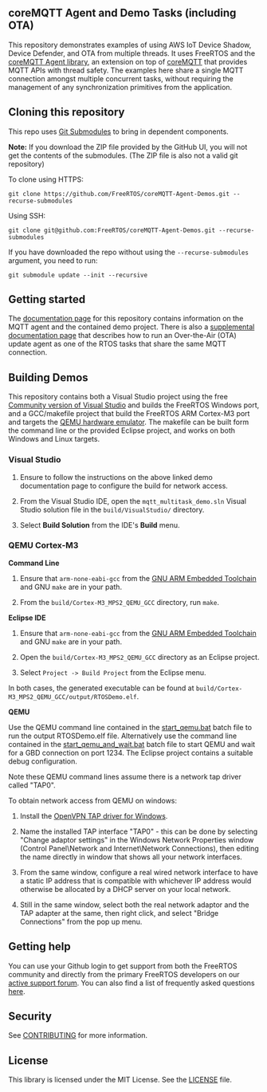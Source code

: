 ## coreMQTT Agent and Demo Tasks (including OTA)

This repository demonstrates examples of using AWS IoT Device Shadow, Device Defender, and OTA from multiple threads. It uses FreeRTOS and the [coreMQTT Agent library](https://github.com/FreeRTOS/coreMQTT-Agent), an extension on top of [coreMQTT](https://github.com/FreeRTOS/coreMQTT) that provides MQTT APIs with thread safety. The examples here share a single MQTT connection amongst multiple concurrent tasks, without requiring the management of any synchronization primitives from the application.

## Cloning this repository
This repo uses [Git Submodules](https://git-scm.com/book/en/v2/Git-Tools-Submodules) to bring in dependent components.

**Note:** If you download the ZIP file provided by the GitHub UI, you will not get the contents of the submodules. (The ZIP file is also not a valid git repository)

To clone using HTTPS:
```
git clone https://github.com/FreeRTOS/coreMQTT-Agent-Demos.git --recurse-submodules
```
Using SSH:
```
git clone git@github.com:FreeRTOS/coreMQTT-Agent-Demos.git --recurse-submodules
```

If you have downloaded the repo without using the `--recurse-submodules` argument, you need to run:
```
git submodule update --init --recursive
```

## Getting started
The [documentation page](https://freertos.org/mqtt/mqtt-agent-demo.html) for this repository contains information on the MQTT agent and the contained demo project.  There is also a [supplemental documentation page](https://freertos.org/ota/ota-mqtt-agent-demo.html) that describes how to run an Over-the-Air (OTA) update agent as one of the RTOS tasks that share the same MQTT connection.

## Building Demos
This repository contains both a Visual Studio project using the free [Community version of Visual Studio](https://visualstudio.microsoft.com/vs/community/) and builds the FreeRTOS Windows port, and a GCC/makefile project that build the FreeRTOS ARM Cortex-M3 port and targets the [QEMU hardware emulator](https://www.qemu.org/).  The makefile can be built form the command line or the provided Eclipse project, and works on both Windows and Linux targets.

### Visual Studio

1. Ensure to follow the instructions on the above linked demo documentation page to configure the build for network access.

1. From the Visual Studio IDE, open the `mqtt_multitask_demo.sln` Visual Studio solution file in the `build/VisualStudio/` directory.

1. Select **Build Solution** from the IDE's **Build** menu.


### QEMU Cortex-M3

**Command Line**

1. Ensure that `arm-none-eabi-gcc` from the [GNU ARM Embedded Toolchain](https://developer.arm.com/tools-and-software/open-source-software/developer-tools/gnu-toolchain/gnu-rm/downloads) and GNU `make` are in your path.

1. From the `build/Cortex-M3_MPS2_QEMU_GCC` directory, run `make`.

**Eclipse IDE**

1. Ensure that `arm-none-eabi-gcc` from the [GNU ARM Embedded Toolchain](https://developer.arm.com/tools-and-software/open-source-software/developer-tools/gnu-toolchain/gnu-rm/downloads) and GNU `make` are in your path.

1. Open the `build/Cortex-M3_MPS2_QEMU_GCC` directory as an Eclipse project.

1. Select `Project -> Build Project` from the Eclipse menu.

In both cases, the generated executable can be found at `build/Cortex-M3_MPS2_QEMU_GCC/output/RTOSDemo.elf`.

**QEMU**

Use the QEMU command line contained in the [start_qemu.bat](https://github.com/FreeRTOS/coreMQTT-Agent-Demos/blob/main/build/Cortex-M3_MPS2_QEMU_GCC/start_qemu.bat) batch file to run the output RTOSDemo.elf file.  Alternatively use the command line contained in the [start_qemu_and_wait.bat](https://github.com/FreeRTOS/coreMQTT-Agent-Demos/blob/main/build/Cortex-M3_MPS2_QEMU_GCC/start_qemu_and_wait.bat) batch file to start QEMU and wait for a GBD connection on port 1234.  The Eclipse project contains a suitable debug configuration.

Note these QEMU command lines assume there is a network tap driver called "TAP0".

To obtain network access from QEMU on windows:

1. Install the [OpenVPN TAP driver for Windows](https://openvpn.net/).

1. Name the installed TAP interface "TAP0" - this can be done by selecting "Change adaptor settings" in the Windows Network Properties window (Control Panel\Network and Internet\Network Connections), then editing the name directly in window that shows all your network interfaces.

1. From the same window, configure a real wired network interface to have a static IP address that is compatible with whichever IP address would otherwise be allocated by a DHCP server on your local network.

1. Still in the same window, select both the real network adaptor and the TAP adapter at the same, then right click, and select "Bridge Connections" from the pop up menu.

## Getting help
You can use your Github login to get support from both the FreeRTOS community and directly from the primary FreeRTOS developers on our [active support forum](https://forums.freertos.org). You can also find a list of frequently asked questions [here](https://www.freertos.org/FAQ.html).

## Security

See [CONTRIBUTING](CONTRIBUTING.md#security-issue-notifications) for more information.

## License

This library is licensed under the MIT License. See the [LICENSE](LICENSE.md) file.

